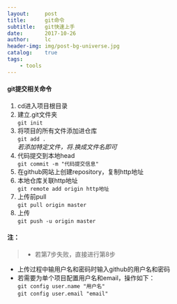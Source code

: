 ```yaml
---
layout:     post
title:      git命令
subtitle:   git快速上手
date:       2017-10-26
author:     lc
header-img: img/post-bg-universe.jpg
catalog:    true
tags:
    - tools
---
```


#### git提交相关命令 ####
1. cd进入项目根目录
2. 建立.git文件夹  
`git init`
3. 将项目的所有文件添加进仓库  
`git add .`  
*若添加特定文件，将.换成文件名即可*  
4. 代码提交到本地head  
`git commit -m "代码提交信息"`
5. 在github网站上创建repository，复制http地址
6. 本地仓库关联http地址  
`git remote add origin http地址`
7. 上传前pull  
`git pull origin master`
8. 上传  
`git push -u origin master`

#### 注： ####
> - 若第7步失败，直接进行第8步  
- 上传过程中输用户名和密码时输入github的用户名和密码
- 若需要为单个项目配置用户名和email，操作如下：  
`git config user.name "用户名"`  
`git config user.email "email"`
